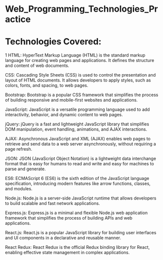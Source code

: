 # Web_Programming_Technologies_Practice

# Technologies Covered:
1 HTML: HyperText Markup Language (HTML) is the standard markup language for creating web pages and applications. It defines the structure and content of web documents.

CSS: Cascading Style Sheets (CSS) is used to control the presentation and layout of HTML documents. It allows developers to apply styles, such as colors, fonts, and spacing, to web pages.

Bootstrap: Bootstrap is a popular CSS framework that simplifies the process of building responsive and mobile-first websites and applications.

JavaScript: JavaScript is a versatile programming language used to add interactivity, behavior, and dynamic content to web pages.

jQuery: jQuery is a fast and lightweight JavaScript library that simplifies DOM manipulation, event handling, animations, and AJAX interactions.

AJAX: Asynchronous JavaScript and XML (AJAX) enables web pages to retrieve and send data to a web server asynchronously, without requiring a page refresh.

JSON: JSON (JavaScript Object Notation) is a lightweight data interchange format that is easy for humans to read and write and easy for machines to parse and generate.

ES6: ECMAScript 6 (ES6) is the sixth edition of the JavaScript language specification, introducing modern features like arrow functions, classes, and modules.

Node.js: Node.js is a server-side JavaScript runtime that allows developers to build scalable and fast network applications.

Express.js: Express.js is a minimal and flexible Node.js web application framework that simplifies the process of building APIs and web applications.

React.js: React.js is a popular JavaScript library for building user interfaces and UI components in a declarative and reusable manner.

React Redux: React Redux is the official Redux binding library for React, enabling effective state management in complex applications.
